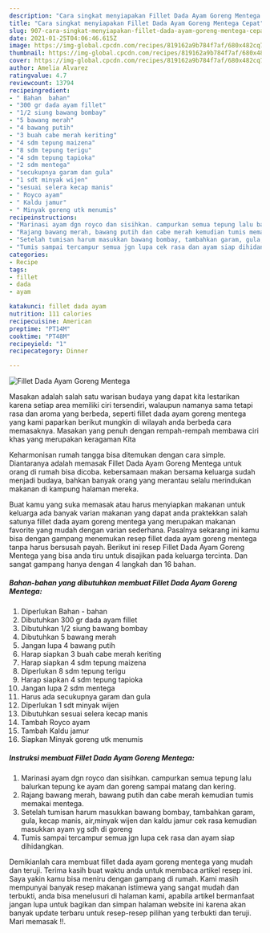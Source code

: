 ```yaml
---
description: "Cara singkat menyiapakan Fillet Dada Ayam Goreng Mentega Cepat"
title: "Cara singkat menyiapakan Fillet Dada Ayam Goreng Mentega Cepat"
slug: 907-cara-singkat-menyiapakan-fillet-dada-ayam-goreng-mentega-cepat
date: 2021-01-25T04:06:46.615Z
image: https://img-global.cpcdn.com/recipes/819162a9b784f7af/680x482cq70/fillet-dada-ayam-goreng-mentega-foto-resep-utama.jpg
thumbnail: https://img-global.cpcdn.com/recipes/819162a9b784f7af/680x482cq70/fillet-dada-ayam-goreng-mentega-foto-resep-utama.jpg
cover: https://img-global.cpcdn.com/recipes/819162a9b784f7af/680x482cq70/fillet-dada-ayam-goreng-mentega-foto-resep-utama.jpg
author: Amelia Alvarez
ratingvalue: 4.7
reviewcount: 13794
recipeingredient:
- " Bahan  bahan"
- "300 gr dada ayam fillet"
- "1/2 siung bawang bombay"
- "5 bawang merah"
- "4 bawang putih"
- "3 buah cabe merah keriting"
- "4 sdm tepung maizena"
- "8 sdm tepung terigu"
- "4 sdm tepung tapioka"
- "2 sdm mentega"
- "secukupnya garam dan gula"
- "1 sdt minyak wijen"
- "sesuai selera kecap manis"
- " Royco ayam"
- " Kaldu jamur"
- " Minyak goreng utk menumis"
recipeinstructions:
- "Marinasi ayam dgn royco dan sisihkan. campurkan semua tepung lalu balurkan tepung ke ayam dan goreng sampai matang dan kering."
- "Rajang bawang merah, bawang putih dan cabe merah kemudian tumis memakai mentega."
- "Setelah tumisan harum masukkan bawang bombay, tambahkan garam, gula, kecap manis, air,minyak wijen dan kaldu jamur cek rasa kemudian masukkan ayam yg sdh di goreng"
- "Tumis sampai tercampur semua jgn lupa cek rasa dan ayam siap dihidangkan."
categories:
- Recipe
tags:
- fillet
- dada
- ayam

katakunci: fillet dada ayam 
nutrition: 111 calories
recipecuisine: American
preptime: "PT14M"
cooktime: "PT48M"
recipeyield: "1"
recipecategory: Dinner

---
```



![Fillet Dada Ayam Goreng Mentega](https://img-global.cpcdn.com/recipes/819162a9b784f7af/680x482cq70/fillet-dada-ayam-goreng-mentega-foto-resep-utama.jpg)

Masakan adalah salah satu warisan budaya yang dapat kita lestarikan karena setiap area memiliki ciri tersendiri, walaupun namanya sama tetapi rasa dan aroma yang berbeda, seperti fillet dada ayam goreng mentega yang kami paparkan berikut mungkin di wilayah anda berbeda cara memasaknya. Masakan yang penuh dengan rempah-rempah membawa ciri khas yang merupakan keragaman Kita

Keharmonisan rumah tangga bisa ditemukan dengan cara simple. Diantaranya adalah memasak Fillet Dada Ayam Goreng Mentega untuk orang di rumah bisa dicoba. kebersamaan makan bersama keluarga sudah menjadi budaya, bahkan banyak orang yang merantau selalu merindukan makanan di kampung halaman mereka.



Buat kamu yang suka memasak atau harus menyiapkan makanan untuk keluarga ada banyak varian makanan yang dapat anda praktekkan salah satunya fillet dada ayam goreng mentega yang merupakan makanan favorite yang mudah dengan varian sederhana. Pasalnya sekarang ini kamu bisa dengan gampang menemukan resep fillet dada ayam goreng mentega tanpa harus bersusah payah.
Berikut ini resep Fillet Dada Ayam Goreng Mentega yang bisa anda tiru untuk disajikan pada keluarga tercinta. Dan sangat gampang hanya dengan 4 langkah dan 16 bahan.


<!--inarticleads1-->

##### Bahan-bahan yang dibutuhkan membuat Fillet Dada Ayam Goreng Mentega:

1. Diperlukan  Bahan - bahan
1. Dibutuhkan 300 gr dada ayam fillet
1. Dibutuhkan 1/2 siung bawang bombay
1. Dibutuhkan 5 bawang merah
1. Jangan lupa 4 bawang putih
1. Harap siapkan 3 buah cabe merah keriting
1. Harap siapkan 4 sdm tepung maizena
1. Diperlukan 8 sdm tepung terigu
1. Harap siapkan 4 sdm tepung tapioka
1. Jangan lupa 2 sdm mentega
1. Harus ada secukupnya garam dan gula
1. Diperlukan 1 sdt minyak wijen
1. Dibutuhkan sesuai selera kecap manis
1. Tambah  Royco ayam
1. Tambah  Kaldu jamur
1. Siapkan  Minyak goreng utk menumis




<!--inarticleads2-->

##### Instruksi membuat  Fillet Dada Ayam Goreng Mentega:

1. Marinasi ayam dgn royco dan sisihkan. campurkan semua tepung lalu balurkan tepung ke ayam dan goreng sampai matang dan kering.
1. Rajang bawang merah, bawang putih dan cabe merah kemudian tumis memakai mentega.
1. Setelah tumisan harum masukkan bawang bombay, tambahkan garam, gula, kecap manis, air,minyak wijen dan kaldu jamur cek rasa kemudian masukkan ayam yg sdh di goreng
1. Tumis sampai tercampur semua jgn lupa cek rasa dan ayam siap dihidangkan.




Demikianlah cara membuat fillet dada ayam goreng mentega yang mudah dan teruji. Terima kasih buat waktu anda untuk membaca artikel resep ini. Saya yakin kamu bisa meniru dengan gampang di rumah. Kami masih mempunyai banyak resep makanan istimewa yang sangat mudah dan terbukti, anda bisa menelusuri di halaman kami, apabila artikel bermanfaat jangan lupa untuk bagikan dan simpan halaman website ini karena akan banyak update terbaru untuk resep-resep pilihan yang terbukti dan teruji. Mari memasak !!. 
